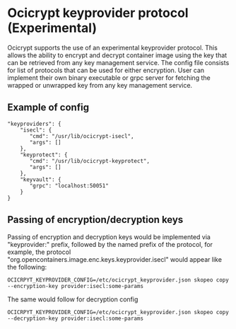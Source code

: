 # Ocicrypt keyprovider protocol (Experimental)

Ocicrypt supports the use of an experimental keyprovider protocol. This allows the ability to encrypt and decrypt container image using the key that can be retrieved from any key management service.
The config file consists for list of protocols that can be used for either encryption. User can implement their own binary executable or grpc server for fetching the wrapped or unwrapped key from any key management service.

## Example of config

```code
"keyproviders": {
    "isecl": {
       "cmd": "/usr/lib/ocicrypt-isecl",   
       "args": []
    },
    "keyprotect": {
       "cmd": "/usr/lib/ocicrypt-keyprotect",   
       "args": []
    },
    "keyvault": {
       "grpc": "localhost:50051"
    }
}
```

## Passing of encryption/decryption keys
Passing of encryption and decryption keys would be implemented via "keyprovider:" prefix, followed by the
named prefix of the protocol, for example, the protocol "org.opencontainers.image.enc.keys.keyprovider.isecl"
would appear like the following:

```code
OCICRPYT_KEYPROVIDER_CONFIG=/etc/ocicrypt_keyprovider.json skopeo copy --encryption-key provider:isecl:some-params
```

The same would follow for decryption config

```code
OCICRPYT_KEYPROVIDER_CONFIG=/etc/ocicrypt_keyprovider.json skopeo copy --decryption-key provider:isecl:some-params
```